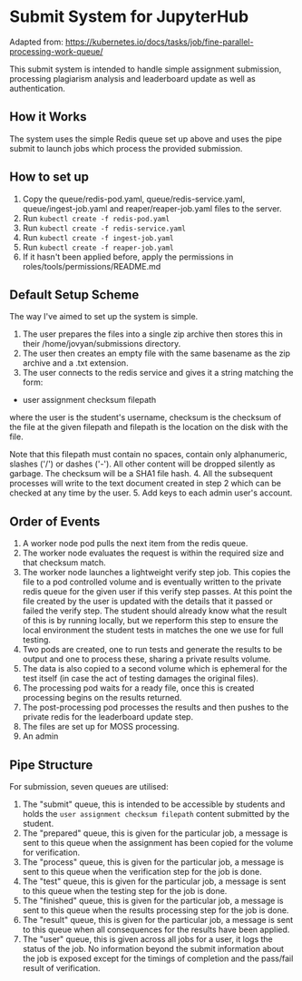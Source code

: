 # Submit System for JupyterHub

Adapted from:
https://kubernetes.io/docs/tasks/job/fine-parallel-processing-work-queue/

This submit system is intended to handle simple assignment submission,
processing plagiarism analysis and leaderboard update as well as authentication.

## How it Works
The system uses the simple Redis queue set up above and uses the pipe submit to
launch jobs which process the provided submission.

## How to set up
1. Copy the queue/redis-pod.yaml, queue/redis-service.yaml,
  queue/ingest-job.yaml and reaper/reaper-job.yaml files to the server.
2. Run `kubectl create -f redis-pod.yaml`
3. Run `kubectl create -f redis-service.yaml`
4. Run `kubectl create -f ingest-job.yaml`
5. Run `kubectl create -f reaper-job.yaml`
6. If it hasn't been applied before, apply the permissions in
  roles/tools/permissions/README.md

## Default Setup Scheme
The way I've aimed to set up the system is simple.
1. The user prepares the files into a single zip archive then stores this in
  their /home/jovyan/submissions directory.
2. The user then creates an empty file with the same basename as the zip
  archive and a .txt extension.
3. The user connects to the redis service and gives it a string matching the
  form:

  - user assignment checksum filepath

  where the user is the student's username, checksum is the checksum of the file
  at the given filepath and filepath is the location on the disk with the file.

  Note that this filepath must contain no spaces, contain only alphanumeric,
  slashes ('/') or dashes ('-'). All other content will be dropped silently as
  garbage. The checksum will be a SHA1 file hash.
4. All the subsequent processes will write to the text document created in step
  2 which can be checked at any time by the user.
5. Add keys to each admin user's account.

## Order of Events
1. A worker node pod pulls the next item from the redis queue.
2. The worker node evaluates the request is within the required size and that
  checksum match.
3. The worker node launches a lightweight verify step job. This copies the file
  to a pod controlled volume and is eventually written to the private redis
  queue for the given user if this verify step passes. At this point the file
  created by the user is updated with the details that it passed or failed the
  verify step. The student should already know what the result of this is by
  running locally, but we reperform this step to ensure the local environment
  the student tests in matches the one we use for full testing.
4. Two pods are created, one to run tests and generate the results to be
  output and one to process these, sharing a private results volume.
5. The data is also copied to a second volume which is ephemeral for the test
  itself (in case the act of testing damages the original files).
6. The processing pod waits for a ready file, once this is created processing
  begins on the results returned.
7. The post-processing pod processes the results and then pushes to the private
  redis for the leaderboard update step.
8. The files are set up for MOSS processing.
9. An admin

## Pipe Structure
For submission, seven queues are utilised:
1. The "submit" queue, this is intended to be accessible by students and holds
  the `user assignment checksum filepath` content submitted by the student.
2. The "prepared" queue, this is given for the particular job, a message
  is sent to this queue when the assignment has been copied for the volume for
  verification.
3. The "process" queue, this is given for the particular job, a message is
  sent to this queue when the verification step for the job is done.
4. The "test" queue, this is given for the particular job, a message is sent to
  this queue when the testing step for the job is done.
5. The "finished" queue, this is given for the particular job, a message is sent
  to this queue when the results processing step for the job is done.
6. The "result" queue, this is given for the particular job, a message is sent
  to this queue when all consequences for the results have been applied.
7. The "user" queue, this is given across all jobs for a user, it logs the
  status of the job. No information beyond the submit information about the job
  is exposed except for the timings of completion and the pass/fail result of
  verification.
